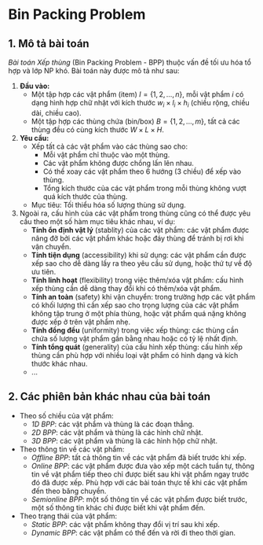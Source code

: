 # Bin Packing Problem

## 1. Mô tả bài toán

*Bài toán Xếp thùng* (Bin Packing Problem - BPP) thuộc vấn đề tối ưu hóa tổ hợp và lớp NP khó. Bài toán này được mô tả như sau:

1. **Đầu vào:**
    - Một tập hợp các vật phẩm (item) $I = \{1, 2, ..., n\}$, mỗi vật phẩm $i$ có dạng hình hợp chữ nhật với kích thước $w_i \times l_i \times h_i$ (chiều rộng, chiều dài, chiều cao).
    - Một tập hợp các thùng chứa (bin/box) $B = \{1, 2, ..., m\}$, tất cả các thùng đều có cùng kích thước $W \times L \times H$.
2. **Yêu cầu:**
    - Xếp tất cả các vật phẩm vào các thùng sao cho:
        - Mỗi vật phẩm chỉ thuộc vào một thùng.
        - Các vật phẩm không được chồng lấn lên nhau.
        - Có thể xoay các vật phẩm theo 6 hướng (3 chiều) để xếp vào thùng.
        - Tổng kích thước của các vật phẩm trong mỗi thùng không vượt quá kích thước của thùng.
    - Mục tiêu: Tối thiểu hóa số lượng thùng sử dụng.
3. Ngoài ra, cấu hình của các vật phẩm trong thùng cũng có thể được yêu cầu theo một số hàm mục tiêu khác nhau, ví dụ:
    - **Tính ổn định vật lý** (stablity) của các vật phẩm: các vật phẩm được nâng đỡ bởi các vật phẩm khác hoặc đáy thùng để tránh bị rơi khi vận chuyển.
    - **Tính tiện dụng** (accessibility) khi sử dụng: các vật phẩm cần được xếp sao cho dễ dàng lấy ra theo yêu cầu sử dụng, hoặc thứ tự về độ ưu tiên.
    - **Tính linh hoạt** (flexibility) trong việc thêm/xóa vật phẩm: cấu hình xếp thùng cần dễ dàng thay đổi khi có thêm/xóa vật phẩm.
    - **Tính an toàn** (safety) khi vận chuyển: trong trường hợp các vật phẩm có khối lượng thì cần xếp sao cho trọng lượng của các vật phẩm không tập trung ở một phía thùng, hoặc vật phẩm quá nặng không được xếp ở trên vật phẩm nhẹ.
    - **Tính đồng đều** (uniformity) trong việc xếp thùng: các thùng cần chứa số lượng vật phẩm gần bằng nhau hoặc có tỷ lệ nhất định.
    - **Tính tổng quát** (generality) của cấu hình xếp thùng: cấu hình xếp thùng cần phù hợp với nhiều loại vật phẩm có hình dạng và kích thước khác nhau.
    - ...

## 2. Các phiên bản khác nhau của bài toán

- Theo số chiều của vật phẩm:
  - *1D BPP*: các vật phẩm và thùng là các đoạn thẳng.
  - *2D BPP*: các vật phẩm và thùng là các hình chữ nhật.
  - *3D BPP*: các vật phẩm và thùng là các hình hộp chữ nhật.
- Theo thông tin về các vật phẩm:
  - *Offline BPP*: tất cả thông tin về các vật phẩm đã biết trước khi xếp.
  - *Online BPP*: các vật phẩm được đưa vào xếp một cách tuần tự, thông tin về vật phẩm tiếp theo chỉ được biết sau khi vật phẩm ngay trước đó đã được xếp. Phù hợp với các bài toán thực tế khi các vật phẩm đến theo băng chuyền.
  - *Semionline BPP*: một số thông tin về các vật phẩm được biết trước, một số thông tin khác chỉ được biết khi vật phẩm đến.
- Theo trạng thái của vật phẩm:
  - *Static BPP*: các vật phẩm không thay đổi vị trí sau khi xếp.
  - *Dynamic BPP*: các vật phẩm có thể đến và rời đi theo thời gian.
